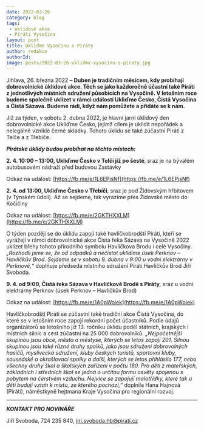 ```yaml
---
date: 2022-03-26
category: blog
tags:
 - úklidové akce
 - Piráti Vysočina
layout: post
title: Ukliďme Vysočinu s Piráty
author: redakce
authorId: 
image: posts/2022-03-26-uklidme-vysocinu-s-piraty.jpg
---
```


Jihlava, 26. března 2022 – **Duben je tradičním měsícem, kdy probíhají dobrovolnické úklidové akce. Těch se jako každoročně účastní také Piráti z jednotlivých místních sdružení působících na Vysočině. V letošním roce budeme společně uklízet v rámci událostí Ukliďme Česko, Čistá Vysočina a Čistá Sázava. Budeme rádi, když nám pomůžete a přidáte se k nám.**

Již za týden, v sobotu 2. dubna 2022, je hlavní jarní úklidový den dobrovolnické akce Ukliďme Česko, jejímž cílem je uklidit nepořádek a nelegálně vzniklé černé skládky. Tohoto úklidu se také zúčastní Piráti z Telče a z Třebíče.

***Pirátské úklidy budou probíhat na těchto místech:***

**2. 4. 10:00 – 13:00, Ukliďme Česko v Telči již po šesté**, sraz je na bývalém autobusovém nádraží před budovou Zastávky

Odkaz na událost: [https://fb.me/e/1L6EPjsNf](https://fb.me/e/1L6EPjsNf)

**2. 4. od 13:00, Ukliďme Česko v Třebíči**, sraz je pod Židovským hřbitovem (v Týnském údolí). Až se sejdeme, tak vyrazíme přes Židovské město do Kočičiny

Odkaz na událost: [https://fb.me/e/2GKTHXXLM](https://fb.me/e/2GKTHXXLM)

O týden později se do úklidu zapojí také havlíčkobrodští Piráti, kteří se vyrážejí v rámci dobrovolnické akce Čistá řeka Sázava na Vysočině 2022 uklízet břehy tohoto přírodního symbolu Havlíčkova Brodu i celé Vysočiny. *„Rozhodli jsme se, že od odpadků a nečistot uklidíme úsek Perknov – Havlíčkův Brod. Sejdeme se v sobotu 9. dubna v 9:00 u vodní elektrárny v Perknově,“* doplňuje předseda místního sdružení Piráti Havlíčkův Brod Jiří Svoboda.

**9. 4. od 9:00, Čistá řeka Sázava v Havlíčkově Brodě s Piráty**, sraz u vodní elektrárny Perknov (úsek Perknov – Havlíčkův Brod)

Odkaz na událost: [https://fb.me/e/1A0pWoiek](https://fb.me/e/1A0pWoiek)

Havlíčkobrodští Piráti se zúčastní také tradiční akce Čistá Vysočina, do které se v letošním roce zapojí rekordní počet účastníků. Podle údajů organizátorů se letošního již 13. ročníku úklidu podél státních, krajských i místních silnic a cest zúčastní na 25 000 dobrovolníků. *„Nejpočetnější skupinou jsou obce, města a městyse, kterých se letos zapojí 201. Silnou skupinou jsou také různé druhy spolků, jako jsou sdružení dobrovolných hasičů, myslivecká sdružení, kluby českých turistů, sportovní kluby, sousedské a okrašlovací spolky a další, kterých se letos přihlásilo 177, nebo všechny druhy škol a školských zařízení v počtu 180. Pro děti z mateřských, základních i středních škol se jedná o určitou formu osvěty spojenou s pobytem na čerstvém vzduchu. Nejvíce se zapojují malotřídky, které tak u dětí budují vztah k místu, ze kterého pochází,“* doplnila Hana Hajnová (Piráti), náměstkyně hejtmana Kraje Vysočina pro regionální rozvoj.

---

***KONTAKT PRO NOVINÁŘE*** 

Jiří Svoboda, 724 235 840, <jiri.svoboda.hb@pirati.cz>
